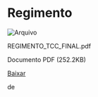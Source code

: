 


Regimento
=========









![Arquivo](%2b%2bplone%2b%2bufalprofile/imgs/file-icon.png)

 REGIMENTO\_TCC\_FINAL.pdf  

 Documento PDF
 (252.2KB)
 

[Baixar](%40%40download/file/REGIMENTO_TCC_FINAL.pdf)























 de 












